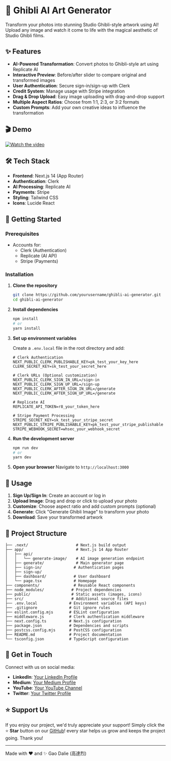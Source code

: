 # 🎨 Ghibli AI Art Generator

Transform your photos into stunning Studio Ghibli-style artwork using AI! Upload any image and watch it come to life with the magical aesthetic of Studio Ghibli films.

## ✨ Features

- **AI-Powered Transformation**: Convert photos to Ghibli-style art using Replicate AI
- **Interactive Preview**: Before/after slider to compare original and transformed images  
- **User Authentication**: Secure sign-in/sign-up with Clerk
- **Credit System**: Manage usage with Stripe integration
- **Drag & Drop Upload**: Easy image uploading with drag-and-drop support
- **Multiple Aspect Ratios**: Choose from 1:1, 2:3, or 3:2 formats
- **Custom Prompts**: Add your own creative ideas to influence the transformation

## 🎬 Demo
[![Watch the video](https://img.youtube.com/vi/926PbXJIV6E/maxresdefault.jpg)](https://www.youtube.com/watch?v=926PbXJIV6E)

## 🛠️ Tech Stack

- **Frontend**: Next.js 14 (App Router)
- **Authentication**: Clerk
- **AI Processing**: Replicate AI
- **Payments**: Stripe
- **Styling**: Tailwind CSS
- **Icons**: Lucide React

## 🚀 Getting Started

### Prerequisites

- Accounts for:
  - Clerk (Authentication)
  - Replicate (AI API)
  - Stripe (Payments)

### Installation

1. **Clone the repository**
   ```bash
   git clone https://github.com/yourusername/ghibli-ai-generator.git
   cd ghibli-ai-generator
   ```

2. **Install dependencies**
   ```bash
   npm install
   # or
   yarn install
   ```

3. **Set up environment variables**
   
   Create a `.env.local` file in the root directory and add:
   ```env
   # Clerk Authentication
   NEXT_PUBLIC_CLERK_PUBLISHABLE_KEY=pk_test_your_key_here
   CLERK_SECRET_KEY=sk_test_your_secret_here

   # Clerk URLs (Optional customization)
   NEXT_PUBLIC_CLERK_SIGN_IN_URL=/sign-in
   NEXT_PUBLIC_CLERK_SIGN_UP_URL=/sign-up
   NEXT_PUBLIC_CLERK_AFTER_SIGN_IN_URL=/generate
   NEXT_PUBLIC_CLERK_AFTER_SIGN_UP_URL=/generate

   # Replicate AI
   REPLICATE_API_TOKEN=r8_your_token_here

   # Stripe Payment Processing
   STRIPE_SECRET_KEY=sk_test_your_stripe_secret
   NEXT_PUBLIC_STRIPE_PUBLISHABLE_KEY=pk_test_your_stripe_publishable
   STRIPE_WEBHOOK_SECRET=whsec_your_webhook_secret
   ```

4. **Run the development server**
   ```bash
   npm run dev
   # or
   yarn dev
   ```

5. **Open your browser**
   Navigate to `http://localhost:3000`

## 🎯 Usage

1. **Sign Up/Sign In**: Create an account or log in
2. **Upload Image**: Drag and drop or click to upload your photo
3. **Customize**: Choose aspect ratio and add custom prompts (optional)
4. **Generate**: Click "Generate Ghibli Image" to transform your photo
5. **Download**: Save your transformed artwork

## 📁 Project Structure
```
├── .next/                     # Next.js build output
├── app/                       # Next.js 14 App Router
│   ├── api/
│   │   └── generate-image/    # AI image generation endpoint
│   ├── generate/              # Main generator page
│   ├── sign-in/              # Authentication pages
│   ├── sign-up/
│   ├── dashboard/            # User dashboard
│   └── page.tsx              # Homepage
├── components/               # Reusable React components
├── node_modules/            # Project dependencies
├── public/                  # Static assets (images, icons)
├── src/                     # Additional source files
├── .env.local              # Environment variables (API keys)
├── .gitignore              # Git ignore rules
├── eslint.config.mjs       # ESLint configuration
├── middleware.js           # Clerk authentication middleware
├── next.config.ts          # Next.js configuration
├── package.json            # Dependencies and scripts
├── postcss.config.mjs      # PostCSS configuration
├── README.md               # Project documentation
└── tsconfig.json           # TypeScript configuration
```

## 👋 Get in Touch

Connect with us on social media:

- **LinkedIn**: [Your LinkedIn Profile](https://www.linkedin.com/in/gao-dalie-%E9%AB%98%E9%81%94%E7%83%88-0a37481a9/)
- **Medium**: [Your Medium Profile](https://medium.com/@GaoDalie_AI)
- **YouTube**: [Your YouTube Channel](https://www.youtube.com/@GaoDalie_AI)
- **Twitter**: [Your Twitter Profile](https://x.com/GaoDalie_AI)

## ⭐ Support Us

If you enjoy our project, we'd truly appreciate your support! Simply click the  ⭐ **Star** button on our [GitHub](https://github.com/GaoDalie/Ghibli-AI-Art-Generator)! every star helps us grow and keeps the project going. Thank you!

---

Made with ❤️ and ✨ Gao Dalie (高達烈)
